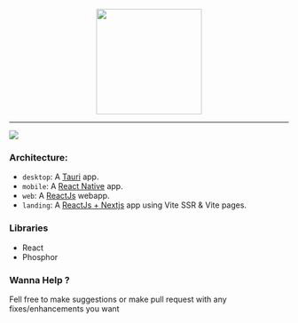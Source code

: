 <p align="center">
<img width="190" src="https://user-images.githubusercontent.com/62207970/229207920-cf49e746-54ef-4e23-9466-a8146b33cba9.svg">
</p>

---


 ![](https://user-images.githubusercontent.com/62207970/229208478-216f1563-75a4-4bb9-891a-b97b3660f99c.png)
 
 ### Architecture:
 
- `desktop`: A [Tauri](https://tauri.studio) app.
- `mobile`: A [React Native](https://reactnative.dev/) app.
- `web`: A [ReactJs](https://reactjs.org) webapp.
- `landing`: A [ReactJs + Nextjs](https://reactjs.org) app using Vite SSR & Vite pages.

### Libraries
- React
- Phosphor

### Wanna Help ?
Fell free to make suggestions or make pull request with any fixes/enhancements you want

